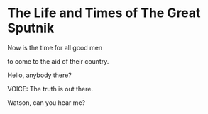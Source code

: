 # The Life and Times of The Great Sputnik

Now is the time
for all good men

to come to the aid of their country.


Hello, anybody there?


VOICE: The truth is out there.



Watson, can you hear me?


